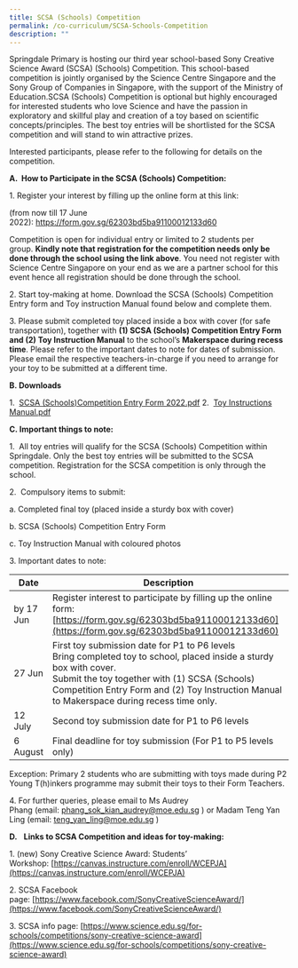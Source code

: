 ```yaml
---
title: SCSA (Schools) Competition
permalink: /co-curriculum/SCSA-Schools-Competition
description: ""
---
```

Springdale Primary is hosting our third year school-based Sony Creative Science Award (SCSA) (Schools) Competition. This school-based competition is jointly organised by the Science Centre Singapore and the Sony Group of Companies in Singapore, with the support of the Ministry of Education.SCSA (Schools) Competition is optional but highly encouraged for interested students who love Science and have the passion in exploratory and skillful play and creation of a toy based on scientific concepts/principles. The best toy entries will be shortlisted for the SCSA competition and will stand to win attractive prizes.

Interested participants, please refer to the following for details on the competition.

**A.  How to Participate in the SCSA (Schools) Competition:**

1. Register your interest by filling up the online form at this link: 

(from now till 17 June 2022): https://form.gov.sg/62303bd5ba91100012133d60

Competition is open for individual entry or limited to 2 students per group. **Kindly note that registration for the competition needs only be done through the school using the link above**. You need not register with Science Centre Singapore on your end as we are a partner school for this event hence all registration should be done through the school. 

2. Start toy-making at home. Download the SCSA (Schools) Competition Entry form and Toy instruction Manual found below and complete them. 

3. Please submit completed toy placed inside a box with cover (for safe transportation), together with **(1) SCSA (Schools) Competition Entry Form and (2) Toy Instruction Manual** to the school’s **Makerspace during recess time**. Please refer to the important dates to note for dates of submission. Please email the respective teachers-in-charge if you need to arrange for your toy to be submitted at a different time. 

**B. Downloads**

1.  [SCSA (Schools)Competition Entry Form 2022.pdf](/files/FA_SCSA%202022%20-%20Poster%20Print%202.pdf)
2.  [Toy Instructions Manual.pdf](/files/Toy%20Instructions%20Manual.pdf)

**C. Important things to note:**

1.  All toy entries will qualify for the SCSA (Schools) Competition within Springdale. Only the best toy entries will be submitted to the SCSA competition. Registration for the SCSA competition is only through the school.

2.  Compulsory items to submit:

a. Completed final toy (placed inside a sturdy box with cover)

b. SCSA (Schools) Competition Entry Form

c. Toy Instruction Manual with coloured photos

3. Important dates to note:



| Date | Description | 
| -------- | -------- | 
| by 17 Jun     | Register interest to participate by filling up the online form: <br> [https://form.gov.sg/62303bd5ba91100012133d60](https://form.gov.sg/62303bd5ba91100012133d60)     |
|27 Jun|First toy submission date for P1 to P6 levels <br>Bring completed toy to school, placed inside a sturdy box with cover.<br>Submit the toy together with (1) SCSA (Schools) Competition Entry Form and (2) Toy Instruction Manual to Makerspace during recess time only.|
|12 July|Second toy submission date for P1 to P6 levels
|6 August|Final deadline for toy submission (For P1 to P5 levels only)

Exception: Primary 2 students who are submitting with toys made during P2 Young T(h)inkers programme may submit their toys to their Form Teachers. 

4. For further queries, please email to Ms Audrey Phang (email: [phang\_sok\_kian\_audrey@moe.edu.sg](mailto:phang_sok_kian_audrey@moe.edu.sg) ) or Madam Teng Yan Ling (email: [teng\_yan\_ling@moe.edu.sg](mailto:teng_yan_ling@moe.edu.sg) )

**D.**   **Links to SCSA Competition and ideas for toy-making:**

1. (new) Sony Creative Science Award: Students’ Workshop: [https://canvas.instructure.com/enroll/WCEPJA](https://canvas.instructure.com/enroll/WCEPJA)

2\. SCSA Facebook page: [https://www.facebook.com/SonyCreativeScienceAward/](https://www.facebook.com/SonyCreativeScienceAward/)

3. SCSA info page: [https://www.science.edu.sg/for-schools/competitions/sony-creative-science-award](https://www.science.edu.sg/for-schools/competitions/sony-creative-science-award)